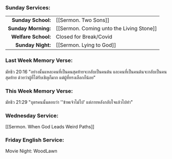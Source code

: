 ### Sunday Services:
|                     |                                                |
| -------------------:|:---------------------------------------------- |
|  **Sunday School:** | [[Sermon. Two Sons]] |
| **Sunday Morning:** | [[Sermon. Coming unto the Living Stone]] |
| **Welfare School:** | Closed for Break/Covid |
|   **Sunday Night:** | [[Sermon. Lying to God]] |
### Last Week Memory Verse:
มัทธิว 20:16 "อย่างนั้นแหละคนที่เป็นคนสุดท้ายจะกลับเป็นคนต้น และคนที่เป็นคนต้นจะกลับเป็นคนสุดท้าย ด้วยว่าผู้ที่ได้รับเชิญก็มาก แต่ผู้ที่ทรงเลือกก็น้อย"
### This Week Memory Verse:
มัทธิว 21:29 "บุตรคนนั้นตอบว่า ''ข้าพเจ้าไม่ไป' แต่ภายหลังกลับใจแล้วไปทำ"
### Wednesday Service:
[[Sermon. When God Leads Weird Paths]]
### Friday English Service:
Movie Night:  WoodLawn
